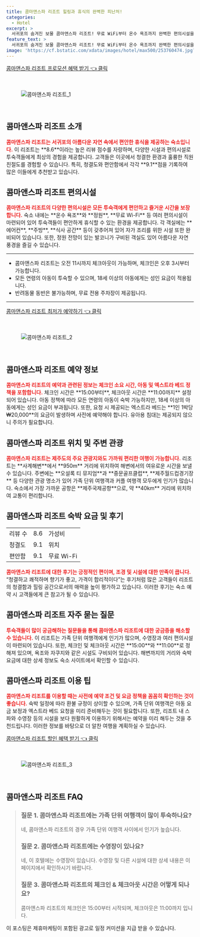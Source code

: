 ```yaml
---
title: 콤마앤스파 리조트 힐링과 휴식의 완벽한 피난처!
categories:
  - Hotel
excerpt: >
  서귀포의 숨겨진 보물 콤마앤스파 리조트! 무료 WiFi부터 온수 욕조까지 완벽한 편의시설을 갖춘 이곳은 청결도 9.1 가성비 8.9의 찬사를 받았습니다. 자연 속에서 특별한 휴식을 경험해보세요. 클릭해서 더 알아보세요!
feature_text: >
  서귀포의 숨겨진 보물 콤마앤스파 리조트! 무료 WiFi부터 온수 욕조까지 완벽한 편의시설을 갖춘 이곳은 청결도 9.1 가성비 8.9의 찬사를 받았습니다. 자연 속에서 특별한 휴식을 경험해보세요. 클릭해서 더 알아보세요!
image: 'https://cf.bstatic.com/xdata/images/hotel/max500/253760474.jpg?k=176494cd792009cf4c5f66cf887477a22d3d318064e6ece81e4522f04fc189f6&o=&hp=1'
---
```


<p><a class="modoo-button" href="https://tinyurl.com/2b72tc34" rel="nofollow noopener">콤마앤스파 리조트 프로모션 혜택 받기 👈 클릭</a></p><br/>
<figure class="image"><img alt="콤마앤스파 리조트_1" src="https://cf.bstatic.com/xdata/images/hotel/max1024x768/125255767.jpg?k=10f8a00f546d9cf3d2db3891e50422d3e474e14e4b3850d1294c99f0f0dc3c44&amp;o=&amp;hp=1"/></figure><br/>

<h2 id="콤마앤스파_리조트_소개">콤마앤스파 리조트 소개</h2>
<p><b><span style="color: #ee2323;">콤마앤스파 리조트는 서귀포의 아름다운 자연 속에서 편안한 휴식을 제공하는 숙소입니다.</span></b> 이 리조트는 **8.6**이라는 높은 리뷰 점수를 자랑하며, 다양한 시설과 편의시설로 투숙객들에게 최상의 경험을 제공합니다. 고객들은 이곳에서 청결한 환경과 훌륭한 직원 친절도를 경험할 수 있습니다. 특히, 청결도와 편안함에서 각각 **9.1**점을 기록하여 많은 이들에게 추천받고 있습니다.</p>
<h2 id="콤마앤스파_리조트_편의시설">콤마앤스파 리조트 편의시설</h2>
<p><b><span style="color: #ee2323;">콤마앤스파 리조트의 다양한 편의시설은 모든 투숙객에게 편안하고 즐거운 시간을 보장합니다.</span></b> 숙소 내에는 **온수 욕조**와 **정원**, **무료 Wi-Fi** 등 여러 편의시설이 마련되어 있어 투숙객들이 편안하게 휴식할 수 있는 환경을 제공합니다. 각 객실에는 **에어컨**, **주방**, **식사 공간** 등이 갖추어져 있어 자가 조리를 위한 시설 또한 완비되어 있습니다. 또한, 정원 전망이 있는 발코니가 구비된 객실도 있어 아름다운 자연 풍경을 즐길 수 있습니다.</p>
<hr/>
<ul>
<li>콤마앤스파 리조트는 오전 11시까지 체크아웃이 가능하며, 체크인은 오후 3시부터 가능합니다.</li>
<li>모든 연령의 아동이 투숙할 수 있으며, 18세 이상의 아동에게는 성인 요금이 적용됩니다.</li>
<li>반려동물 동반은 불가능하며, 무료 전용 주차장이 제공됩니다.</li>
</ul>
<hr/>
<p><a class="modoo-button" href="https://tinyurl.com/2b72tc34" rel="nofollow noopener">콤마앤스파 리조트 최저가 예약하기 👈 클릭</a></p><br/>
<figure class="image"><img alt="콤마앤스파 리조트_2" src="https://cf.bstatic.com/xdata/images/hotel/max500/253760474.jpg?k=176494cd792009cf4c5f66cf887477a22d3d318064e6ece81e4522f04fc189f6&amp;o=&amp;hp=1"/></figure><br/>
<h2 id="콤마앤스파_리조트_예약정보">콤마앤스파 리조트 예약 정보</h2>
<p><b><span style="color: #ee2323;">콤마앤스파 리조트의 예약과 관련된 정보는 체크인 소요 시간, 아동 및 엑스트라 베드 정책을 포함합니다.</span></b> 체크인 시간은 **15:00부터**, 체크아웃 시간은 **11:00까지** 설정되어 있습니다. 아동 정책에 따라 모든 연령의 아동이 숙박 가능하지만, 18세 이상의 아동에게는 성인 요금이 부과됩니다. 또한, 요청 시 제공되는 엑스트라 베드는 **1인 1박당 ₩20,000**의 요금이 발생하며 사전에 예약해야 합니다. 유아용 침대는 제공되지 않으니 주의가 필요합니다.</p>
<h2 id="콤마앤스파_리조트_위치 및_주변관광">콤마앤스파 리조트 위치 및 주변 관광</h2>
<p><b><span style="color: #ee2323;">콤마앤스파 리조트는 제주도의 주요 관광지와도 가까워 편리한 여행이 가능합니다.</span></b> 리조트는 **사계해변**에서 **950m** 거리에 위치하여 해변에서의 여유로운 시간을 보낼 수 있습니다. 주변에는 **오설록 티 뮤지엄**과 **중문골프클럽**, **제주월드컵경기장** 등 다양한 관광 명소가 있어 가족 단위 여행객과 커플 여행객 모두에게 인기가 많습니다. 숙소에서 가장 가까운 공항은 **제주국제공항**으로, 약 **40km** 거리에 위치하여 교통이 편리합니다.</p>
<h2 id="콤마앤스파_리조트_숙박요금_및_후기">콤마앤스파 리조트 숙박 요금 및 후기</h2>
<table>
<tr>
<td>리뷰 수</td>
<td>8.6</td>
<td>가성비</td>
</tr>
<tr>
<td>청결도</td>
<td>9.1</td>
<td>위치</td>
</tr>
<tr>
<td>편안함</td>
<td>9.1</td>
<td>무료 Wi-Fi</td>
</tr>
</table>
<p><b><span style="color: #ee2323;">콤마앤스파 리조트에 대한 후기는 긍정적인 편이며, 조경 및 시설에 대한 만족이 큽니다.</span></b> “청결하고 쾌적하며 향기가 좋고, 가격이 합리적이다”는 후기처럼 많은 고객들이 리조트의 청결함과 힐링 공간으로서의 매력을 높이 평가하고 있습니다. 이러한 후기는 숙소 예약 시 고객들에게 큰 참고가 될 수 있습니다.</p>
<h2 id="콤마앤스파_리조트_자주_묻는_질문">콤마앤스파 리조트 자주 묻는 질문</h2>
<p><b><span style="color: #ee2323;">투숙객들이 많이 궁금해하는 질문들을 통해 콤마앤스파 리조트에 대한 궁금증을 해소할 수 있습니다.</span></b> 이 리조트는 가족 단위 여행객에게 인기가 많으며, 수영장과 여러 편의시설이 마련되어 있습니다. 또한, 체크인 및 체크아웃 시간은 **15:00**와 **11:00**로 정해져 있으며, 욕조와 자쿠지와 같은 시설도 구비되어 있습니다. 해변까지의 거리와 숙박 요금에 대한 상세 정보도 숙소 사이트에서 확인할 수 있습니다.</p>
<h2 id="콤마앤스파_리조트_이용_팁">콤마앤스파 리조트 이용 팁</h2>
<p><b><span style="color: #ee2323;">콤마앤스파 리조트를 이용할 때는 사전에 예약 조건 및 요금 정책을 꼼꼼히 확인하는 것이 좋습니다.</span></b> 숙박 일정에 따라 환불 규정이 상이할 수 있으며, 가족 단위 여행객은 아동 요금 보정과 엑스트라 베드 요청을 미리 준비해두는 것이 필요합니다. 또한, 리조트 내 스파와 수영장 등의 시설을 보다 원활하게 이용하기 위해서는 예약을 미리 해두는 것을 추천드립니다. 이러한 정보를 바탕으로 더 알찬 여행을 계획하실 수 있습니다.</p>

<p><a class="modoo-button" href="https://tinyurl.com/2b72tc34" rel="nofollow noopener">콤마앤스파 리조트 할인 혜택 받기 👈 클릭</a></p><br>

<figure class="image"><img src="https://cf.bstatic.com/xdata/images/hotel/max500/125280476.jpg?k=918bec8f302773bd7d0917c9a3367363be52d5075e1b2df7dc2c75785c8cab0b&o=&hp=1" alt="콤마앤스파 리조트_3"></figure><br>
<h2 id="콤마앤스파 리조트_FAQ">콤마앤스파 리조트 FAQ</h2>
<div itemscope="" itemtype="https://schema.org/FAQPage">
<blockquote>
<div itemscope="" itemprop="mainEntity" itemtype="https://schema.org/Question">
<h3 id="질문_1" itemprop="name">질문 1. 콤마앤스파 리조트에는 가족 단위 여행객이 많이 투숙하나요?</h3>
<div itemscope="" itemprop="acceptedAnswer" itemtype="https://schema.org/Answer">
<span itemprop="text">
<p>네, 콤마앤스파 리조트의 경우 가족 단위 여행객 사이에서 인기가 높습니다.</p>
</span>
</div>
</div>

<div itemscope="" itemprop="mainEntity" itemtype="https://schema.org/Question">
<h3 id="질문_2" itemprop="name">질문 2. 콤마앤스파 리조트에는 수영장이 있나요?</h3>
<div itemscope="" itemprop="acceptedAnswer" itemtype="https://schema.org/Answer">
<span itemprop="text">
<p>네, 이 호텔에는 수영장이 있습니다. 수영장 및 다른 시설에 대한 상세 내용은 이 페이지에서 확인하시기 바랍니다.</p>
</span>
</div>
</div>

<div itemscope="" itemprop="mainEntity" itemtype="https://schema.org/Question">
<h3 id="질문_3" itemprop="name">질문 3. 콤마앤스파 리조트의 체크인 & 체크아웃 시간은 어떻게 되나요?</h3>
<div itemscope="" itemprop="acceptedAnswer" itemtype="https://schema.org/Answer">
<span itemprop="text">
<p>콤마앤스파 리조트의 체크인은 15:00부터 시작되며, 체크아웃은 11:00까지 입니다.</p>
</span>
</div>
</div>
</blockquote>
</div><p>이 포스팅은 제휴마케팅이 포함된 광고로 일정 커미션을 지급 받을 수 있습니다.</p>

